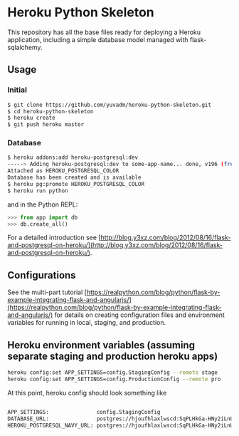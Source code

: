 # Heroku Python Skeleton

This repository has all the base files ready for deploying a Heroku application, including a simple database model managed with flask-sqlalchemy.

## Usage

### Initial

```bash
$ git clone https://github.com/yuvadm/heroku-python-skeleton.git
$ cd heroku-python-skeleton
$ heroku create
$ git push heroku master
```

### Database

```bash
$ heroku addons:add heroku-postgresql:dev
-----> Adding heroku-postgresql:dev to some-app-name... done, v196 (free)
Attached as HEROKU_POSTGRESQL_COLOR
Database has been created and is available
$ heroku pg:promote HEROKU_POSTGRESQL_COLOR
$ heroku run python
```

and in the Python REPL:

```python
>>> from app import db
>>> db.create_all()
```

For a detailed introduction see [http://blog.y3xz.com/blog/2012/08/16/flask-and-postgresql-on-heroku/](http://blog.y3xz.com/blog/2012/08/16/flask-and-postgresql-on-heroku/).

## Configurations
See the multi-part tutorial [https://realpython.com/blog/python/flask-by-example-integrating-flask-and-angularjs/](https://realpython.com/blog/python/flask-by-example-integrating-flask-and-angularjs/) for details on creating configuration files and environment variables for running in local, staging, and production.

## Heroku environment variables (assuming separate staging and production heroku apps)
```bash
heroku config:set APP_SETTINGS=config.StagingConfig --remote stage
heroku config:set APP_SETTINGS=config.ProductionConfig --remote pro
```

At this point, heroku config should look something like
```bash

APP_SETTINGS:               config.StagingConfig
DATABASE_URL:               postgres://hjoufhlaxlwscd:SqPLHkGa-HNy2iLnULPKb-TiXy@ec2-54-204-43-138.compute-1.amazonaws.com:5432/d9vfvqnfm0i9gf
HEROKU_POSTGRESQL_NAVY_URL: postgres://hjoufhlaxlwscd:SqPLHkGa-HNy2iLnULPKb-TiXy@ec2-54-204-43-138.compute-1.amazonaws.com:5432/d9vfvqnfm0i9gf

```
